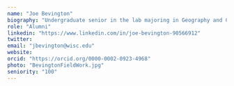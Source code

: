 ```yaml
---
name: "Joe Bevington"
biography: "Undergraduate senior in the lab majoring in Geography and Conservation Biology. For a senior thesis project, I am working with NEOTOMA and SynTRACE paleoclimate datasets to model phenological mismatch of Picea as a result of natural variations in solar radiation over the last 22,000 years"
role: "Alumni"
linkedin: "https://www.linkedin.com/in/joe-bevington-90566912"
twitter:
email: "jbevington@wisc.edu"
website:
orcid: "https://orcid.org/0000-0002-0923-4968"
photo: "BevingtonFieldWork.jpg"
seniority: "100"
---
```

